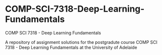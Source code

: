 # COMP-SCI-7318-Deep-Learning-Fundamentals
COMP SCI 7318 - Deep Learning Fundamentals

A repository of assignment solutions for the postgradute course COMP SCI 7318 - Deep Learning Fundamentals at the University of Adelaide

